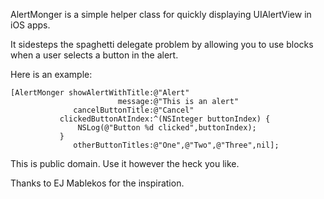 AlertMonger is a simple helper class for quickly displaying UIAlertView in iOS apps.

It sidesteps the spaghetti delegate problem by allowing you to use blocks when a user selects a button in the alert.

Here is an example:

    [AlertMonger showAlertWithTitle:@"Alert"
    						message:@"This is an alert"
    			  cancelButtonTitle:@"Cancel"
    		   clickedButtonAtIndex:^(NSInteger buttonIndex) {
    			   NSLog(@"Button %d clicked",buttonIndex);
    		   }
    			  otherButtonTitles:@"One",@"Two",@"Three",nil];

This is public domain.  Use it however the heck you like.

Thanks to EJ Mablekos for the inspiration.